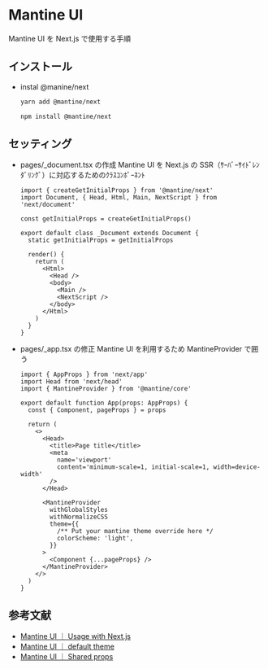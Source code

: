 # Mantine UI

Mantine UI を Next.js で使用する手順

## インストール

- instal @manine/next

  ```sh
  yarn add @mantine/next

  npm install @mantine/next
  ```

## セッティング

- pages/\_document.tsx の作成
  Mantine UI を Next.js の SSR（ｻｰﾊﾞｰｻｲﾄﾞﾚﾝﾀﾞﾘﾝｸﾞ）に対応するためのｸﾗｽｺﾝﾎﾟｰﾈﾝﾄ

  ```tsx
  import { createGetInitialProps } from '@mantine/next'
  import Document, { Head, Html, Main, NextScript } from 'next/document'

  const getInitialProps = createGetInitialProps()

  export default class _Document extends Document {
    static getInitialProps = getInitialProps

    render() {
      return (
        <Html>
          <Head />
          <body>
            <Main />
            <NextScript />
          </body>
        </Html>
      )
    }
  }
  ```

- pages/\_app.tsx の修正
  Mantine UI を利用するため MantineProvider で囲う

  ```tsx
  import { AppProps } from 'next/app'
  import Head from 'next/head'
  import { MantineProvider } from '@mantine/core'

  export default function App(props: AppProps) {
    const { Component, pageProps } = props

    return (
      <>
        <Head>
          <title>Page title</title>
          <meta
            name='viewport'
            content='minimum-scale=1, initial-scale=1, width=device-width'
          />
        </Head>

        <MantineProvider
          withGlobalStyles
          withNormalizeCSS
          theme={{
            /** Put your mantine theme override here */
            colorScheme: 'light',
          }}
        >
          <Component {...pageProps} />
        </MantineProvider>
      </>
    )
  }
  ```

## 参考文献

- [Mantine UI ｜ Usage with Next.js](https://mantine.dev/theming/next/)
- [Mantine UI ｜ default theme](https://github.com/mantinedev/mantine/blob/master/src/mantine-styles/src/theme/default-theme.ts)
- [Mantine UI ｜ Shared props](https://mantine.dev/pages/basics/#shared-props)
